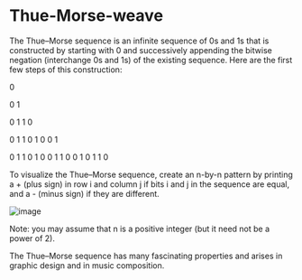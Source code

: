 # Thue-Morse-weave

The Thue–Morse sequence is an infinite sequence of 0s and 1s that is constructed by starting with 0 and successively appending the bitwise negation 
(interchange 0s and 1s) of the existing sequence. Here are the first few steps of this construction:

  0
  
  0  1
  
  0  1  1  0
  
  0  1  1  0  1  0  0  1
  
  0  1  1  0  1  0  0  1  1  0  0  1  0  1  1  0

To visualize the Thue–Morse sequence, create an n-by-n pattern by printing a + (plus sign) in row i and column j if bits i and j in the sequence are equal,
and a - (minus sign) if they are different.

![image](https://user-images.githubusercontent.com/100317918/211557867-ec7dee32-1eb7-43d8-9c48-ff1988b82613.png)


Note: you may assume that n is a positive integer (but it need not be a power of 2).

The Thue–Morse sequence has many fascinating properties and arises in graphic design and in music composition.
